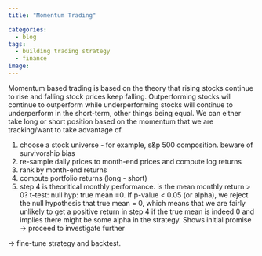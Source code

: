 ```yaml
---
title: "Momentum Trading"

categories:
  - blog
tags:
  - building trading strategy
  - finance
image:
---
```



Momentum based trading is based on the theory that rising stocks continue to rise and falling stock prices keep falling. Outperforming stocks will continue to outperform while underperforming stocks will continue to underperform in the short-term, other things being equal.
We can either take long or short position based on the momentum that we are tracking/want to take advantage of.

1. choose a stock universe - for example, s&p 500 composition. beware of survivorship bias
2. re-sample daily prices to month-end prices and compute log returns
3. rank by month-end returns
4. compute portfolio returns (long - short)
5. step 4 is theoritical monthly performance. is the mean monthly return > 0? t-test: null hyp: true mean =0. If p-value < 0.05 (or alpha), we reject the null hypothesis that true mean = 0, which means that we are fairly unlikely to get a positive return in step 4 if the true mean is indeed 0 and implies there might be some alpha in the strategy. Shows initial promise -> proceed to investigate further 


-> fine-tune strategy and backtest.


